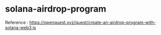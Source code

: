 # solana-airdrop-program

Reference : https://openquest.xyz/quest/create-an-airdrop-program-with-solana-web3.js

